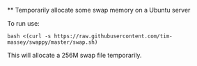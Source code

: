 ** Temporarily allocate some swap memory on a Ubuntu server

To run use:

`bash <(curl -s https://raw.githubusercontent.com/tim-massey/swappy/master/swap.sh)`

This will allocate a 256M swap file temporarily.
